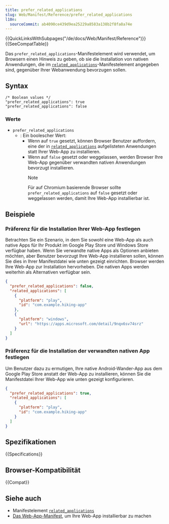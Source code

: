 ```yaml
---
title: prefer_related_applications
slug: Web/Manifest/Reference/prefer_related_applications
l10n:
  sourceCommit: ab4090ce439d9ea25229a8583a138b2f8fa8a74e
---
```


{{QuickLinksWithSubpages("/de/docs/Web/Manifest/Reference")}}{{SeeCompatTable}}

Das `prefer_related_applications`-Manifestelement wird verwendet, um Browsern einen Hinweis zu geben, ob sie die Installation von nativen Anwendungen, die im [`related_applications`](/de/docs/Web/Manifest/Reference/related_applications)-Manifestelement angegeben sind, gegenüber Ihrer Webanwendung bevorzugen sollen.

## Syntax

```json-nolint
/* Boolean values */
"prefer_related_applications": true
"prefer_related_applications": false
```

### Werte

- `prefer_related_applications`
  - : Ein boolescher Wert:
    - Wenn auf `true` gesetzt, können Browser Benutzer auffordern, eine der in [`related_applications`](/de/docs/Web/Manifest/Reference/related_applications) aufgelisteten Anwendungen statt Ihrer Web-App zu installieren.
    - Wenn auf `false` gesetzt oder weggelassen, werden Browser Ihre Web-App gegenüber verwandten nativen Anwendungen bevorzugt installieren.
      > [!NOTE]
      > Für auf Chromium basierende Browser sollte `prefer_related_applications` auf `false` gesetzt oder weggelassen werden, damit Ihre Web-App installierbar ist.

## Beispiele

### Präferenz für die Installation Ihrer Web-App festlegen

Betrachten Sie ein Szenario, in dem Sie sowohl eine Web-App als auch native Apps für Ihr Produkt im Google Play Store und Windows Store verfügbar haben. Wenn Sie verwandte native Apps als Optionen anbieten möchten, aber Benutzer bevorzugt Ihre Web-App installieren sollen, können Sie dies in Ihrer Manifestdatei wie unten gezeigt einrichten. Browser werden Ihre Web-App zur Installation hervorheben. Die nativen Apps werden weiterhin als Alternativen verfügbar sein.

```json
{
  "prefer_related_applications": false,
  "related_applications": [
    {
      "platform": "play",
      "id": "com.example.hiking-app"
    },
    {
      "platform": "windows",
      "url": "https://apps.microsoft.com/detail/9nqx6sv74srz"
    }
  ]
}
```

### Präferenz für die Installation der verwandten nativen App festlegen

Um Benutzer dazu zu ermutigen, Ihre native Android-Wander-App aus dem Google Play Store anstatt der Web-App zu installieren, können Sie die Manifestdatei Ihrer Web-App wie unten gezeigt konfigurieren.

```json
{
  "prefer_related_applications": true,
  "related_applications": [
    {
      "platform": "play",
      "id": "com.example.hiking-app"
    }
  ]
}
```

## Spezifikationen

{{Specifications}}

## Browser-Kompatibilität

{{Compat}}

## Siehe auch

- Manifestelement [`related_applications`](/de/docs/Web/Manifest/Reference/related_applications)
- [Das Web-App-Manifest](/de/docs/Web/Progressive_web_apps/Guides/Making_PWAs_installable#the_web_app_manifest), um Ihre Web-App installierbar zu machen
